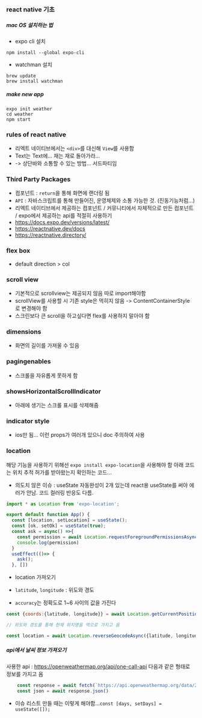 ### react native 기초

##### mac OS 설치하는 법

* expo cli 설치
```
npm install --global expo-cli
```

* watchman 설치
```
brew update
brew install watchman
```

##### make new app
```
expo init weather
cd weather
npm start
```

### rules of react native
* 리엑트 네이티브에서는 `<div>`를 대신해 `View`를 사용함
* Text는 Text에... 재는 재로 돌아가라...
* <StatusBar style="auto" /> -> 상단바와 소통할 수 있는 방법... 서드파티임

### Third Party Packages
* 컴포넌트 : `return`을 통해 화면에 랜더링 됨
* `API` : 자바스크립트를 통해 만들어진, 운영체제와 소통 가능한 것. (진동기능처럼...)
* 리엑트 네이티브에서 제공하는 컴포넌트 / 커뮤니티에서 자체적으로 만든 컴포넌트 / expo에서 제공하는 api를 적절히 사용하기
* https://docs.expo.dev/versions/latest/
* https://reactnative.dev/docs
* https://reactnative.directory/

### flex box
* default direction > col

### scroll view
* 기본적으로 scrollview는 제공되지 않음 따로 import해야함
* scrollView를 사용할 시 기존 style은 먹히지 않음 -> ContentContainerStyle 로 변경해야 함
* 스크린보다 큰 scroll을 하고싶다면 flex를 사용하지 말아야 함

### dimensions
* 화면의 길이를 가져올 수 있음

### pagingenables
* 스크롤을 자유롭게 못하게 함

### showsHorizontalScrollIndicator
* 아래에 생기는 스크롤 표시를 삭제해줌

### indicator style
* ios만 됨... 이런 props가 여러개 있으니 doc 주의하여 사용

### location
해당 기능을 사용하기 위해선 `expo install expo-location`을 사용해야 함
아래 코드는 위치 추적 허가를 받아왔는지 확인하는 코드...

* 의도치 않은 이슈 : useState 자동완성이 2개 있는데 react용 useState를 써야 에러가 안남. 코드 컬러링 반응도 다름.

```javascript
import * as Location from 'expo-location';

export default function App() {
  const [location, setLocation] = useState();
  const [ok, setOk] = useState(true);
  const ask = async() =>{
    const permission = await Location.requestForegroundPermissionsAsync();
    console.log(permission)
  }
  useEffect(()=> {
    ask();
  }, [])
```

* location 가져오기

* `latitude`, `longitude` : 위도와 경도
* `accuracy`는 정확도로 1~6 사이의 값을 가진다

```javascript
const {coords:{latitude, longitude}} = await Location.getCurrentPositionAsync({accuracy:5});

// 위도와 경도를 통해 현재 위치명을 역으로 가지고 옴

const location = await Location.reverseGeocodeAsync({latitude, longitude}, {useGoogleMaps:false});
```

##### api에서 날씨 정보 가져오기
사용한 api : https://openweathermap.org/api/one-call-api
다음과 같은 형태로 정보를 가지고 옴
```javascript
    const response = await fetch(`https://api.openweathermap.org/data/2.5/onecall?lat=33.44&lon=-94.04&exclude=hourly,daily&appid={API key}`)
    const json = await response.json()
```

* 이슈
리스트 만들 때는 이렇게 해야함...`const [days, setDays] = useState([]);`